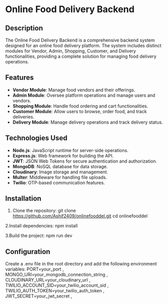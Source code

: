 # Online Food Delivery Backend

## Description

The Online Food Delivery Backend is a comprehensive backend system designed for an online food delivery platform. The system includes distinct modules for Vendor, Admin, Shopping, Customer, and Delivery functionalities, providing a complete solution for managing food delivery operations.

## Features

- **Vendor Module**: Manage food vendors and their offerings.
- **Admin Module**: Oversee platform operations and manage users and vendors.
- **Shopping Module**: Handle food ordering and cart functionalities.
- **Customer Module**: Allow users to browse, order food, and track deliveries.
- **Delivery Module**: Manage delivery operations and track delivery status.

## Technologies Used

- **Node.js**: JavaScript runtime for server-side operations.
- **Express.js**: Web framework for building the API.
- **JWT**: JSON Web Tokens for secure authentication and authorization.
- **MongoDB**: NoSQL database for data storage.
- **Cloudinary**: Image storage and management.
- **Multer**: Middleware for handling file uploads.
- **Twilio**: OTP-based communication features.

## Installation

1. Clone the repository:
   git clone https://github.com/Ashif2409/onlinefooddel.git
    cd onlinefooddel

2.Install dependencies:
  npm install

3.Build the project:
 npm run dev
 
## Configuration
 Create a .env file in the root directory and add the following environment variables:
  PORT=your_port ,
  MONGO_URI=your_mongodb_connection_string ,
  CLOUDINARY_URL=your_cloudinary_url ,
  TWILIO_ACCOUNT_SID=your_twilio_account_sid ,
  TWILIO_AUTH_TOKEN=your_twilio_auth_token ,
  JWT_SECRET=your_jwt_secret ,

